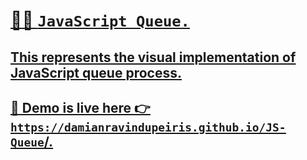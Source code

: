 # <u>🏃‍♂️ `JavaScript Queue.`<u>
  
  
## This represents the visual implementation of JavaScript queue process.
  
  ##  📌 Demo is live here 👉 <a href="https://damianravindupeiris.github.io/JS-Queue" target=_blank>`https://damianravindupeiris.github.io/JS-Queue`/</a>.
